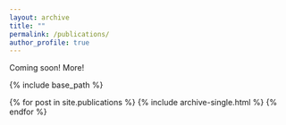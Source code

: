 ```yaml
---
layout: archive
title: ""
permalink: /publications/
author_profile: true
---
```


Coming soon! More!


{% include base_path %}

{% for post in site.publications %}
  {% include archive-single.html %}
{% endfor %}